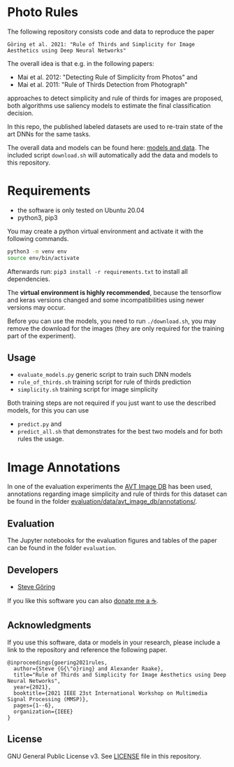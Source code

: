 # Photo Rules

The following repository consists code and data to reproduce the paper 


    Göring et al. 2021: "Rule of Thirds and Simplicity for Image Aesthetics using Deep Neural Networks"


The overall idea is that e.g. in the following papers:

* Mai et al. 2012: "Detecting Rule of Simplicity from Photos" and
* Mai et al. 2011: "Rule of Thirds Detection from Photograph"

approaches to detect simplicity and rule of thirds for images are proposed, both algorithms use saliency models to estimate the final classification decision.

In this repo, the published labeled datasets are used to re-train state of the art DNNs for the same tasks.

The overall data and models can be found here: [models and data](https://zenodo.org/record/5140038#.YQAd_HUzYW0).
The included script `download.sh` will automatically add the data and models to this repository.

# Requirements 

* the software is only tested on Ubuntu 20.04
* python3, pip3

You may create a python virtual environment and activate it with the following commands.
```bash
python3 -m venv env
source env/bin/activate
```
Afterwards run: `pip3 install -r requirements.txt` to install all dependencies.

The **virtual environment is highly recommended**, because the tensorflow and keras versions changed and some incompatibilities using newer versions may occur.

Before you can use the models, you need to run `./download.sh`, you may remove the download for the images (they are only required for the training part of the experiment).


## Usage

* `evaluate_models.py` generic script to train such DNN models
* `rule_of_thirds.sh` training script for rule of thirds prediction
* `simplicity.sh` training script for image simplicity

Both training steps are not required if you just want to use the described models, for this you can use 

* `predict.py` and
* `predict_all.sh` that demonstrates for the best two models and for both rules the usage.

# Image Annotations
In one of the evaluation experiments the [AVT Image DB](https://github.com/Telecommunication-Telemedia-Assessment/image_compression) has been used, annotations regarding image simplicity and rule of thirds for this dataset can be found in the folder [evaluation/data/avt_image_db/annotations/](evaluation/data/avt_image_db/annotations/).


## Evaluation
The Jupyter notebooks for the evaluation figures and tables of the paper can be found in the folder `evaluation`.


## Developers
* [Steve Göring](https://github.com/stg7)

If you like this software you can also [donate me a :coffee:](https://ko-fi.com/binarys3v3n).


## Acknowledgments
If you use this software, data or models in your research, please include a link to the repository and reference the following paper.

```
@inproceedings{goering2021rules,
  author={Steve {G{\"o}ring} and Alexander Raake},
  title="Rule of Thirds and Simplicity for Image Aesthetics using Deep Neural Networks",
  year={2021},
  booktitle={2021 IEEE 23st International Workshop on Multimedia Signal Processing (MMSP)},
  pages={1--6},
  organization={IEEE}
}
```

## License
GNU General Public License v3. See [LICENSE](LICENSE) file in this repository.




